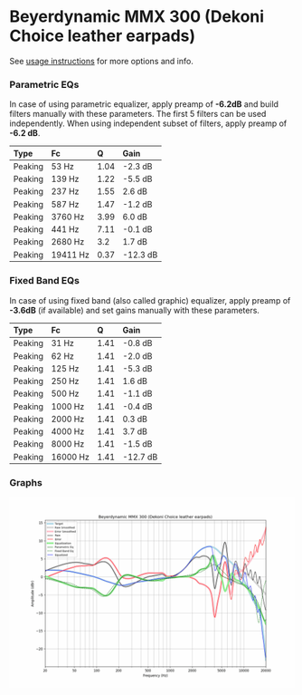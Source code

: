 # Beyerdynamic MMX 300 (Dekoni Choice leather earpads)
See [usage instructions](https://github.com/jaakkopasanen/AutoEq#usage) for more options and info.

### Parametric EQs
In case of using parametric equalizer, apply preamp of **-6.2dB** and build filters manually
with these parameters. The first 5 filters can be used independently.
When using independent subset of filters, apply preamp of **-6.2 dB**.

| Type    | Fc       |    Q | Gain     |
|:--------|:---------|:-----|:---------|
| Peaking | 53 Hz    | 1.04 | -2.3 dB  |
| Peaking | 139 Hz   | 1.22 | -5.5 dB  |
| Peaking | 237 Hz   | 1.55 | 2.6 dB   |
| Peaking | 587 Hz   | 1.47 | -1.2 dB  |
| Peaking | 3760 Hz  | 3.99 | 6.0 dB   |
| Peaking | 441 Hz   | 7.11 | -0.1 dB  |
| Peaking | 2680 Hz  | 3.2  | 1.7 dB   |
| Peaking | 19411 Hz | 0.37 | -12.3 dB |

### Fixed Band EQs
In case of using fixed band (also called graphic) equalizer, apply preamp of **-3.6dB**
(if available) and set gains manually with these parameters.

| Type    | Fc       |    Q | Gain     |
|:--------|:---------|:-----|:---------|
| Peaking | 31 Hz    | 1.41 | -0.8 dB  |
| Peaking | 62 Hz    | 1.41 | -2.0 dB  |
| Peaking | 125 Hz   | 1.41 | -5.3 dB  |
| Peaking | 250 Hz   | 1.41 | 1.6 dB   |
| Peaking | 500 Hz   | 1.41 | -1.1 dB  |
| Peaking | 1000 Hz  | 1.41 | -0.4 dB  |
| Peaking | 2000 Hz  | 1.41 | 0.3 dB   |
| Peaking | 4000 Hz  | 1.41 | 3.7 dB   |
| Peaking | 8000 Hz  | 1.41 | -1.5 dB  |
| Peaking | 16000 Hz | 1.41 | -12.7 dB |

### Graphs
![](./Beyerdynamic%20MMX%20300%20(Dekoni%20Choice%20leather%20earpads).png)